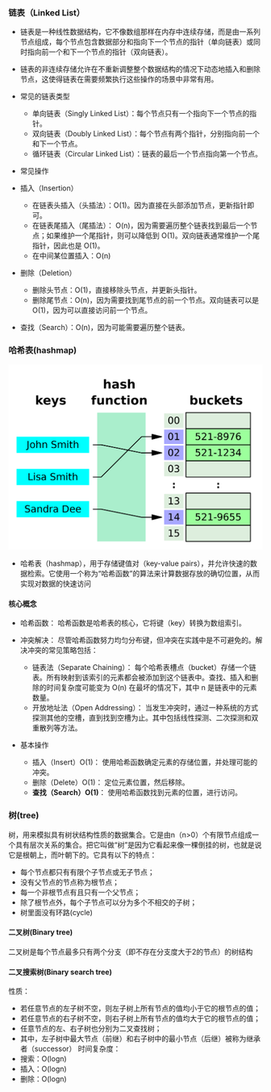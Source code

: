 ### 链表（Linked List）
- 链表是一种线性数据结构，它不像数组那样在内存中连续存储，而是由一系列节点组成，每个节点包含数据部分和指向下一个节点的指针（单向链表）或同时指向前一个和下一个节点的指针（双向链表）。

- 链表的非连续存储允许在不重新调整整个数据结构的情况下动态地插入和删除节点，这使得链表在需要频繁执行这些操作的场景中非常有用。

- 常见的链表类型
    - 单向链表（Singly Linked List）：每个节点只有一个指向下一个节点的指针。
    - 双向链表（Doubly Linked List）：每个节点有两个指针，分别指向前一个和下一个节点。
    - 循环链表（Circular Linked List）：链表的最后一个节点指向第一个节点。
- 常见操作
- 插入（Insertion）
    - 在链表头插入（头插法）：O(1)。因为直接在头部添加节点，更新指针即可。
    - 在链表尾插入（尾插法）： O(n)，因为需要遍历整个链表找到最后一个节点；如果维护一个尾指针，则可以降低到 O(1)。双向链表通常维护一个尾指针，因此也是 O(1)。
    - 在中间某位置插入：O(n)
- 删除（Deletion）
    - 删除头节点：O(1)，直接移除头节点，并更新头指针。
    - 删除尾节点：O(n)，因为需要找到尾节点的前一个节点。双向链表可以是 O(1)，因为可以直接访问前一个节点。
- 查找（Search）：O(n)，因为可能需要遍历整个链表。

### 哈希表(hashmap)
![alt text](hashmap.png)
- 哈希表（hashmap），用于存储键值对（key-value pairs），并允许快速的数据检索。它使用一个称为“哈希函数”的算法来计算数据存放的确切位置，从而实现对数据的快速访问
#### 核心概念
- 哈希函数：
哈希函数是哈希表的核心，它将键（key）转换为数组索引。
- 冲突解决：
尽管哈希函数努力均匀分布键，但冲突在实践中是不可避免的。解决冲突的常见策略包括：

    - 链表法（Separate Chaining）： 每个哈希表槽点（bucket）存储一个链表。所有映射到该索引的元素都会被添加到这个链表中。查找、插入和删除的时间复杂度可能变为 O(n) 在最坏的情况下，其中 n 是链表中的元素数量。
    - 开放地址法（Open Addressing）： 当发生冲突时，通过一种系统的方式探测其他的空槽，直到找到空槽为止。其中包括线性探测、二次探测和双重散列等方法。 

- 基本操作
    - 插入（Insert）O(1)： 使用哈希函数确定元素的存储位置，并处理可能的冲突。
    - 删除（Delete）O(1)： 定位元素位置，然后移除。
    - **查找（Search）O(1)**： 使用哈希函数找到元素的位置，进行访问。

### 树(tree)
树，用来模拟具有树状结构性质的数据集合。它是由n（n>0）个有限节点组成一个具有层次关系的集合。把它叫做“树”是因为它看起来像一棵倒挂的树，也就是说它是根朝上，而叶朝下的。它具有以下的特点：

- 每个节点都只有有限个子节点或无子节点；
- 没有父节点的节点称为根节点；
- 每一个非根节点有且只有一个父节点；
- 除了根节点外，每个子节点可以分为多个不相交的子树；
- 树里面没有环路(cycle)

#### 二叉树(Binary tree)
二叉树是每个节点最多只有两个分支（即不存在分支度大于2的节点）的树结构

#### 二叉搜索树(Binary search tree)
性质：
- 若任意节点的左子树不空，则左子树上所有节点的值均小于它的根节点的值；
- 若任意节点的右子树不空，则右子树上所有节点的值均大于它的根节点的值；
- 任意节点的左、右子树也分别为二叉查找树；
- 其中，左子树中最大节点（前继）和右子树中的最小节点（后继）被称为继承者（successor）
时间复杂度：
- 搜索：O(logn)
- 插入：O(logn)
- 删除：O(logn)